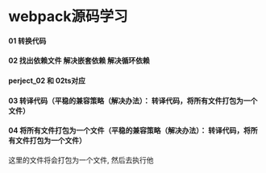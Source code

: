 # webpack源码学习
#### 01 转换代码

#### 02 找出依赖文件 解决嵌套依赖 解决循环依赖
#### perject_02 和 02ts对应

#### 03 转译代码（平稳的兼容策略（解决办法）： 转译代码，将所有文件打包为一个文件）
#### 04 将所有文件打包为一个文件（平稳的兼容策略（解决办法）： 转译代码，将所有文件打包为一个文件）
这里的文件将会打包为一个文件,  然后去执行他

